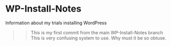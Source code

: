 # WP-Install-Notes
Information about my trials installing WordPress
>>  This is my first commit from the main WP-Install-Notes branch
This is very confusing system to use.  Why must it be so obtuse.
